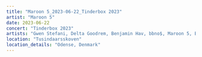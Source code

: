 ```yaml
---
title: "Maroon 5_2023-06-22_Tinderbox 2023"
artist: "Maroon 5"
date: 2023-06-22
concert: "Tinderbox 2023"
artists: "Gwen Stefani, Delta Goodrem, Benjamin Hav, bbno$, Maroon 5, Blæst"
location: "Tusindaarsskoven"
location_details: "Odense, Denmark"
---
```

